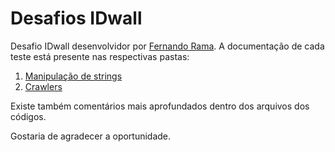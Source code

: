 # Desafios IDwall

Desafio IDwall  desenvolvidor por [Fernando Rama](https://github.com/ffrm). A documentação de cada teste está presente nas respectivas pastas:

1. [Manipulação de strings](https://github.com/ffrm/desafios/tree/master/strings)
2. [Crawlers](https://github.com/ffrm/desafios/tree/master/crawlers)

Existe também comentários mais aprofundados dentro dos arquivos dos códigos.

Gostaria de agradecer a oportunidade.